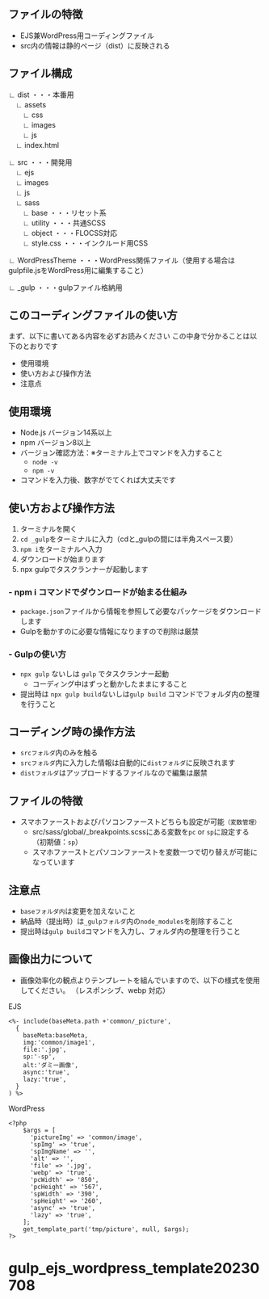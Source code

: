 ## ファイルの特徴
- EJS兼WordPress用コーディングファイル
- src内の情報は静的ページ（dist）に反映される


## ファイル構成  
∟ dist ・・・本番用  
　∟ assets  
　　∟ css  
　　∟ images  
　　∟ js  
　∟ index.html

∟ src ・・・開発用  
　∟ ejs  
　∟ images  
　∟ js  
　∟ sass  
　　∟ base ・・・リセット系    
　　∟ utility ・・・共通SCSS  
　　∟ object ・・・FLOCSS対応  
　　∟ style.css ・・・インクルード用CSS  

∟ WordPressTheme ・・・WordPress関係ファイル（使用する場合はgulpfile.jsをWordPress用に編集すること） 

∟ _gulp ・・・gulpファイル格納用 


## このコーディングファイルの使い方
まず、以下に書いてある内容を必ずお読みください
この中身で分かることは以下のとおりです

- 使用環境
- 使い方および操作方法
- 注意点
## 使用環境
- Node.js バージョン14系以上
- npm バージョン8以上
- バージョン確認方法：※ターミナル上でコマンドを入力すること
  - `node -v`
  - `npm -v`
- コマンドを入力後、数字がでてくれば大丈夫です
## 使い方および操作方法
1. ターミナルを開く
2. `cd _gulp`をターミナルに入力（cdと_gulpの間には半角スペース要）
3. `npm i`をターミナルへ入力
4. ダウンロードが始まります
5. npx gulpでタスクランナーが起動します
### - npm i コマンドでダウンロードが始まる仕組み
- `package.json`ファイルから情報を参照して必要なパッケージをダウンロードします
- Gulpを動かすのに必要な情報になりますので削除は厳禁

### - Gulpの使い方
- `npx gulp` ないしは `gulp` でタスクランナー起動
  - コーディング中はずっと動かしたままにすること
- 提出時は `npx gulp build`ないしは`gulp build` コマンドでフォルダ内の整理を行うこと

## コーディング時の操作方法
- `srcフォルダ`内のみを触る
- `srcフォルダ`内に入力した情報は自動的に`distフォルダ`に反映されます
- `distフォルダ`はアップロードするファイルなので編集は厳禁

## ファイルの特徴
- スマホファーストおよびパソコンファーストどちらも設定が可能`（変数管理）`
  - src/sass/global/_breakpoints.scssにある変数を`pc` or `sp`に設定する（初期値：`sp`）
  - スマホファーストとパソコンファーストを変数一つで切り替えが可能になっています
  
## 注意点
- `baseフォルダ内`は変更を加えないこと
- 納品時（提出時）は`_gulpフォルダ`内の`node_modules`を削除すること
- 提出時は`gulp build`コマンドを入力し、フォルダ内の整理を行うこと 
## 画像出力について

- 画像効率化の観点よりテンプレートを組んでいますので、以下の様式を使用してください。 （レスポンシブ、webp 対応）

EJS

```
<%- include(baseMeta.path +'common/_picture',
  {
    baseMeta:baseMeta,
    img:'common/image1',
    file:'.jpg',
    sp:'-sp',
    alt:'ダミー画像',
    async:'true',
    lazy:'true',
  }
) %>
```

WordPress

```
<?php
    $args = [
      'pictureImg' => 'common/image',
      'spImg' => 'true',
      'spImgName' => '',
      'alt' => '',
      'file' => '.jpg',
      'webp' => 'true',
      'pcWidth' => '850',
      'pcHeight' => '567',
      'spWidth' => '390',
      'spHeight' => '260',
      'async' => 'true',
      'lazy' => 'true',
    ];
    get_template_part('tmp/picture', null, $args);
?>
```
# gulp_ejs_wordpress_template20230708
